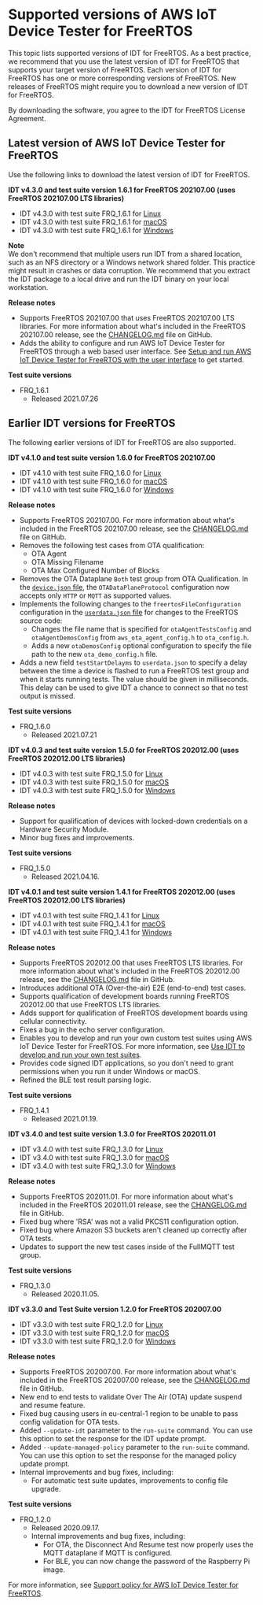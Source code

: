 # Supported versions of AWS IoT Device Tester for FreeRTOS<a name="dev-test-versions-afr"></a>

This topic lists supported versions of IDT for FreeRTOS\. As a best practice, we recommend that you use the latest version of IDT for FreeRTOS that supports your target version of FreeRTOS\. Each version of IDT for FreeRTOS has one or more corresponding versions of FreeRTOS\. New releases of FreeRTOS might require you to download a new version of IDT for FreeRTOS\. 

By downloading the software, you agree to the IDT for FreeRTOS License Agreement\. 

## Latest version of AWS IoT Device Tester for FreeRTOS<a name="idt-latest-version-afr"></a>

Use the following links to download the latest version of IDT for FreeRTOS\.

**IDT v4\.3\.0 and test suite version 1\.6\.1 for FreeRTOS 202107\.00 \(uses FreeRTOS 202107\.00 LTS libraries\)**
+ IDT v4\.3\.0 with test suite FRQ\_1\.6\.1 for [ Linux](https://docs.aws.amazon.com/freertos/latest/userguide/freertos/devicetester_freertos_4.3.0_testsuite_1.6.1_linux.zip)
+ IDT v4\.3\.0 with test suite FRQ\_1\.6\.1 for [ macOS](https://docs.aws.amazon.com/freertos/latest/userguide/freertos/devicetester_freertos_4.3.0_testsuite_1.6.1_mac.zip)
+ IDT v4\.3\.0 with test suite FRQ\_1\.6\.1 for [ Windows](https://docs.aws.amazon.com/freertos/latest/userguide/freertos/devicetester_freertos_4.3.0_testsuite_1.6.1_win.zip)

**Note**  
We don't recommend that multiple users run IDT from a shared location, such as an NFS directory or a Windows network shared folder\. This practice might result in crashes or data corruption\. We recommend that you extract the IDT package to a local drive and run the IDT binary on your local workstation\.

**Release notes**
+ Supports FreeRTOS 202107\.00 that uses FreeRTOS 202107\.00 LTS libraries\. For more information about what's included in the FreeRTOS 202107\.00 release, see the [CHANGELOG\.md](https://github.com/aws/amazon-freertos/blob/202107.00/CHANGELOG.md) file on GitHub\. 
+ Adds the ability to configure and run AWS IoT Device Tester for FreeRTOS through a web based user interface\. See [Setup and run AWS IoT Device Tester for FreeRTOS with the user interface](device-tester-ui.md) to get started\.

**Test suite versions**
+ FRQ\_1\.6\.1
  + Released 2021\.07\.26

## Earlier IDT versions for FreeRTOS<a name="idt-prev-versions-afr"></a>

The following earlier versions of IDT for FreeRTOS are also supported\.

**IDT v4\.1\.0 and test suite version 1\.6\.0 for FreeRTOS 202107\.00**
+ IDT v4\.1\.0 with test suite FRQ\_1\.6\.0 for [ Linux](https://docs.aws.amazon.com/freertos/latest/userguide/freertos/devicetester_freertos_4.1.0_testsuite_1.6.0_linux.zip)
+ IDT v4\.1\.0 with test suite FRQ\_1\.6\.0 for [ macOS](https://docs.aws.amazon.com/freertos/latest/userguide/freertos/devicetester_freertos_4.1.0_testsuite_1.6.0_mac.zip)
+ IDT v4\.1\.0 with test suite FRQ\_1\.6\.0 for [ Windows](https://docs.aws.amazon.com/freertos/latest/userguide/freertos/devicetester_freertos_4.1.0_testsuite_1.6.0_win.zip)

**Release notes**
+ Supports FreeRTOS 202107\.00\. For more information about what's included in the FreeRTOS 202107\.00 release, see the [ CHANGELOG\.md](https://github.com/aws/amazon-freertos/blob/202107.00/CHANGELOG.md) file on GitHub\. 
+ Removes the following test cases from OTA qualification:
  + OTA Agent
  + OTA Missing Filename
  + OTA Max Configured Number of Blocks
+ Removes the OTA Dataplane `Both` test group from OTA Qualification\. In the [`device.json` file](qual-steps.md#cfg-dt-dp), the `OTADataPlaneProtocol` configuration now accepts only `HTTP` or `MQTT` as supported values\.
+ Implements the following changes to the `freertosFileConfiguration` configuration in the [`userdata.json` file](qual-steps.md#cfg-dt-ud) for changes to the FreeRTOS source code:
  + Changes the file name that is specified for `otaAgentTestsConfig` and `otaAgentDemosConfig` from `aws_ota_agent_config.h` to `ota_config.h`\.
  + Adds a new `otaDemosConfig` optional configuration to specify the file path to the new `ota_demo_config.h` file\.
+ Adds a new field `testStartDelayms` to `userdata.json` to specify a delay between the time a device is flashed to run a FreeRTOS test group and when it starts running tests\. The value should be given in milliseconds\. This delay can be used to give IDT a chance to connect so that no test output is missed\.

**Test suite versions**
+ FRQ\_1\.6\.0
  + Released 2021\.07\.21

**IDT v4\.0\.3 and test suite version 1\.5\.0 for FreeRTOS 202012\.00 \(uses FreeRTOS 202012\.00 LTS libraries\)**
+ IDT v4\.0\.3 with test suite FRQ\_1\.5\.0 for [ Linux](https://docs.aws.amazon.com/freertos/latest/userguide/freertos/devicetester_freertos_linux_4.0.3.zip)
+ IDT v4\.0\.3 with test suite FRQ\_1\.5\.0 for [ macOS](https://docs.aws.amazon.com/freertos/latest/userguide/freertos/devicetester_freertos_mac_4.0.3.zip)
+ IDT v4\.0\.3 with test suite FRQ\_1\.5\.0 for [ Windows](https://docs.aws.amazon.com/freertos/latest/userguide/freertos/devicetester_freertos_win_4.0.3.zip)

**Release notes**
+ Support for qualification of devices with locked\-down credentials on a Hardware Security Module\.
+ Minor bug fixes and improvements\.

**Test suite versions**
+ FRQ\_1\.5\.0
  + Released 2021\.04\.16\.

**IDT v4\.0\.1 and test suite version 1\.4\.1 for FreeRTOS 202012\.00 \(uses FreeRTOS 202012\.00 LTS libraries\)**
+ IDT v4\.0\.1 with test suite FRQ\_1\.4\.1 for [ Linux](https://docs.aws.amazon.com/freertos/latest/userguide/freertos/devicetester_freertos_linux_4.0.1.zip)
+ IDT v4\.0\.1 with test suite FRQ\_1\.4\.1 for [ macOS](https://docs.aws.amazon.com/freertos/latest/userguide/freertos/devicetester_freertos_mac_4.0.1.zip)
+ IDT v4\.0\.1 with test suite FRQ\_1\.4\.1 for [ Windows](https://docs.aws.amazon.com/freertos/latest/userguide/freertos/devicetester_freertos_win_4.0.1.zip)

**Release notes**
+ Supports FreeRTOS 202012\.00 that uses FreeRTOS LTS libraries\. For more information about what's included in the FreeRTOS 202012\.00 release, see the [CHANGELOG\.md](https://github.com/aws/amazon-freertos/blob/202012.00/CHANGELOG.md) file in GitHub\.
+ Introduces additional OTA \(Over\-the\-air\) E2E \(end\-to\-end\) test cases\.
+ Supports qualification of development boards running FreeRTOS 202012\.00 that use FreeRTOS LTS libraries\.
+ Adds support for qualification of FreeRTOS development boards using cellular connectivity\.
+ Fixes a bug in the echo server configuration\.
+ Enables you to develop and run your own custom test suites using AWS IoT Device Tester for FreeRTOS\. For more information, see [Use IDT to develop and run your own test suites](idt-custom-tests.md)\.
+ Provides code signed IDT applications, so you don't need to grant permissions when you run it under Windows or macOS\.
+ Refined the BLE test result parsing logic\.

**Test suite versions**
+ FRQ\_1\.4\.1
  + Released 2021\.01\.19\.

**IDT v3\.4\.0 and test suite version 1\.3\.0 for FreeRTOS 202011\.01**
+ IDT v3\.4\.0 with test suite FRQ\_1\.3\.0 for [ Linux](https://docs.aws.amazon.com/freertos/latest/userguide/freertos/devicetester_freertos_linux_3.4.0.zip)
+ IDT v3\.4\.0 with test suite FRQ\_1\.3\.0 for [ macOS](https://docs.aws.amazon.com/freertos/latest/userguide/freertos/devicetester_freertos_mac_3.4.0.zip)
+ IDT v3\.4\.0 with test suite FRQ\_1\.3\.0 for [ Windows](https://docs.aws.amazon.com/freertos/latest/userguide/freertos/devicetester_freertos_win_3.4.0.zip)

**Release notes**
+ Supports FreeRTOS 202011\.01\. For more information about what's included in the FreeRTOS 202011\.01 release, see the [CHANGELOG\.md](https://github.com/aws/amazon-freertos/blob/202011.01/CHANGELOG.md) file in GitHub\.
+ Fixed bug where 'RSA' was not a valid PKCS11 configuration option\.
+ Fixed bug where Amazon S3 buckets aren't cleaned up correctly after OTA tests\.
+ Updates to support the new test cases inside of the FullMQTT test group\.

**Test suite versions**
+ FRQ\_1\.3\.0
  + Released 2020\.11\.05\.

**IDT v3\.3\.0 and Test Suite version 1\.2\.0 for FreeRTOS 202007\.00**
+ IDT v3\.3\.0 with test suite FRQ\_1\.2\.0 for [ Linux](https://docs.aws.amazon.com/freertos/latest/userguide/freertos/devicetester_freertos_linux_3.3.0.zip)
+ IDT v3\.3\.0 with test suite FRQ\_1\.2\.0 for [ macOS](https://docs.aws.amazon.com/freertos/latest/userguide/freertos/devicetester_freertos_mac_3.3.0.zip)
+ IDT v3\.3\.0 with test suite FRQ\_1\.2\.0 for [ Windows](https://docs.aws.amazon.com/freertos/latest/userguide/freertos/devicetester_freertos_win_3.3.0.zip)

**Release notes**
+ Supports FreeRTOS 202007\.00\. For more information about what's included in the FreeRTOS 202007\.00 release, see the [CHANGELOG\.md](https://github.com/aws/amazon-freertos/blob/202007.00/CHANGELOG.md) file in GitHub\.
+ New end to end tests to validate Over The Air \(OTA\) update suspend and resume feature\.
+ Fixed bug causing users in eu\-central\-1 region to be unable to pass config validation for OTA tests\.
+ Added `--update-idt` parameter to the `run-suite` command\. You can use this option to set the response for the IDT update prompt\.
+ Added `--update-managed-policy` parameter to the `run-suite` command\. You can use this option to set the response for the managed policy update prompt\.
+ Internal improvements and bug fixes, including:
  + For automatic test suite updates, improvements to config file upgrade\.

**Test suite versions**
+ FRQ\_1\.2\.0
  + Released 2020\.09\.17\.
  + Internal improvements and bug fixes, including:
    + For OTA, the Disconnect And Resume test now properly uses the MQTT dataplane if MQTT is configured\.
    + For BLE, you can now change the password of the Raspberry Pi image\.

For more information, see [Support policy for AWS IoT Device Tester for FreeRTOS](idt-support-policy.md)\.
